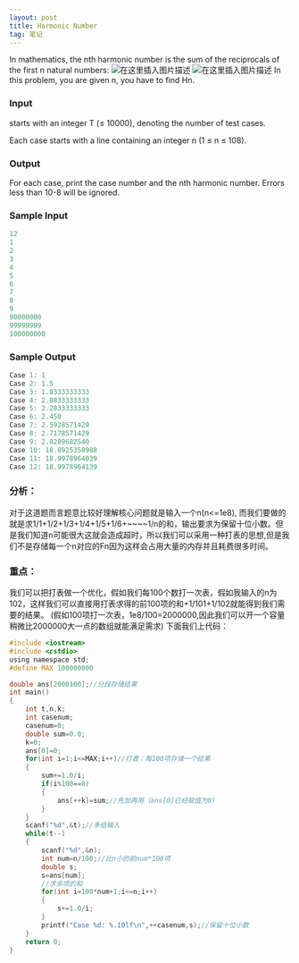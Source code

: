 ```yaml
---
layout: post
title: Harmonic Number
tag: 笔记
---
```

In mathematics, the nth harmonic number is the sum of the reciprocals of the first n natural numbers:
![在这里插入图片描述](https://imgconvert.csdnimg.cn/aHR0cHM6Ly92ai56MTgwLmNuL2RiZmYxY2NmM2I0MWYxMTlkODAyMzM1Y2QyMTJjOTRk?x-oss-process=image/format,png)
![在这里插入图片描述](https://imgconvert.csdnimg.cn/aHR0cHM6Ly92ai56MTgwLmNuLzBjYjUzNGJkNWIyMDRmMzMyZTYxZTA5YWZjMDc1YWEz?x-oss-process=image/format,png)
In this problem, you are given n, you have to find Hn.
### Input
 starts with an integer T (≤ 10000), denoting the number of test cases.

Each case starts with a line containing an integer n (1 ≤ n ≤ 108).

### Output
For each case, print the case number and the nth harmonic number. Errors less than 10-8 will be ignored.

### Sample Input

```c
12
1
2
3
4
5
6
7
8
9
90000000
99999999
100000000
```

### Sample Output

```c
Case 1: 1
Case 2: 1.5
Case 3: 1.8333333333
Case 4: 2.0833333333
Case 5: 2.2833333333
Case 6: 2.450
Case 7: 2.5928571429
Case 8: 2.7178571429
Case 9: 2.8289682540
Case 10: 18.8925358988
Case 11: 18.9978964039
Case 12: 18.9978964139
```

### 分析：

对于这道题而言题意比较好理解核心问题就是输入一个n(n<=1e8),
而我们要做的就是求1/1+1/2+1/3+1/4+1/5+1/6+~~~~1/n的和，输出要求为保留十位小数。但是我们知道n可能很大这就会造成超时，所以我们可以采用一种打表的思想,但是我们不是存储每一个n对应的Fn因为这样会占用大量的内存并且耗费很多时间。
### 重点：
我们可以把打表做一个优化，假如我们每100个数打一次表，假如我输入的n为102，这样我们可以直接用打表求得的前100项的和+1/101+1/102就能得到我们需要的结果。
(假如100项打一次表，1e8/100=2000000,因此我们可以开一个容量稍微比2000000大一点的数组就能满足需求)
下面我们上代码：

```c
#include <iostream>
#include <cstdio>
using namespace std;
#define MAX 100000000

double ans[2000100];//分段存储结果
int main()
{
    int t,n,k;
    int casenum;
    casenum=0;
    double sum=0.0;
    k=0;
    ans[0]=0;
    for(int i=1;i<=MAX;i++)//打表：每100项存储一个结果
    {
        sum+=1.0/i;
        if(i%100==0)
        {
            ans[++k]=sum;//先加再用（ans[0]已经赋值为0）
        }
    }
    scanf("%d",&t);//多组输入
    while(t--)
    {
        scanf("%d",&n);
        int num=n/100;//比n小的前num*100项
        double s;
        s=ans[num];
        //求余项的和
        for(int i=100*num+1;i<=n;i++)
        {
            s+=1.0/i;
        }
        printf("Case %d: %.10lf\n",++casenum,s);//保留十位小数
    }
    return 0;
}

```
